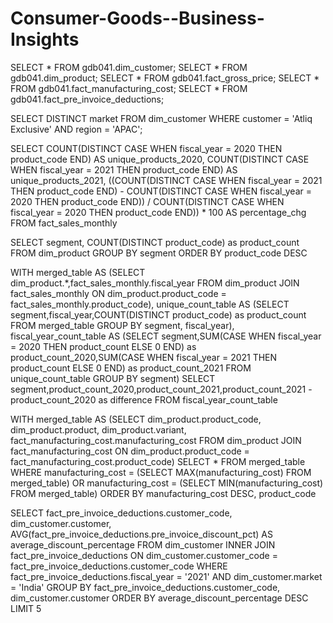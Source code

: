# Consumer-Goods--Business-Insights

SELECT * FROM gdb041.dim_customer;
SELECT * FROM gdb041.dim_product;
SELECT * FROM gdb041.fact_gross_price;
SELECT * FROM gdb041.fact_manufacturing_cost;
SELECT * FROM gdb041.fact_pre_invoice_deductions;

SELECT DISTINCT market FROM dim_customer WHERE customer = 'Atliq Exclusive' AND region = 'APAC';

SELECT 
COUNT(DISTINCT CASE WHEN fiscal_year = 2020 THEN product_code END) AS unique_products_2020,
COUNT(DISTINCT CASE WHEN fiscal_year = 2021 THEN product_code END) AS unique_products_2021,
((COUNT(DISTINCT CASE WHEN fiscal_year = 2021 THEN product_code END) - COUNT(DISTINCT CASE WHEN fiscal_year = 2020 THEN product_code END)) / COUNT(DISTINCT CASE WHEN fiscal_year = 2020 THEN product_code END)) * 100 AS percentage_chg
FROM fact_sales_monthly
 
SELECT segment, COUNT(DISTINCT product_code) as product_count FROM dim_product GROUP BY segment ORDER BY product_code DESC

WITH merged_table AS (SELECT dim_product.*,fact_sales_monthly.fiscal_year FROM dim_product JOIN fact_sales_monthly ON dim_product.product_code = fact_sales_monthly.product_code), 
unique_count_table AS (SELECT segment,fiscal_year,COUNT(DISTINCT product_code) as product_count FROM merged_table GROUP BY segment, fiscal_year), fiscal_year_count_table AS (SELECT segment,SUM(CASE WHEN fiscal_year = 2020 THEN product_count ELSE 0 END) as product_count_2020,SUM(CASE WHEN fiscal_year = 2021 THEN product_count ELSE 0 END) as product_count_2021
FROM unique_count_table GROUP BY segment) SELECT segment,product_count_2020,product_count_2021,product_count_2021 - product_count_2020 as difference FROM fiscal_year_count_table

WITH merged_table AS (SELECT dim_product.product_code, dim_product.product, dim_product.variant, fact_manufacturing_cost.manufacturing_cost
FROM dim_product JOIN fact_manufacturing_cost ON dim_product.product_code = fact_manufacturing_cost.product_code)
SELECT * FROM merged_table WHERE manufacturing_cost = (SELECT MAX(manufacturing_cost) FROM merged_table) OR manufacturing_cost = (SELECT MIN(manufacturing_cost) FROM merged_table) ORDER BY manufacturing_cost DESC, product_code

SELECT fact_pre_invoice_deductions.customer_code, dim_customer.customer, AVG(fact_pre_invoice_deductions.pre_invoice_discount_pct) AS average_discount_percentage
FROM dim_customer INNER JOIN fact_pre_invoice_deductions ON dim_customer.customer_code = fact_pre_invoice_deductions.customer_code WHERE fact_pre_invoice_deductions.fiscal_year = '2021' AND dim_customer.market = 'India' GROUP BY fact_pre_invoice_deductions.customer_code, dim_customer.customer ORDER BY average_discount_percentage DESC
LIMIT 5






















































































